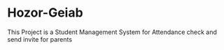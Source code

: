 # Hozor-Geiab
This Project is a Student Management System for Attendance check and send invite for parents
